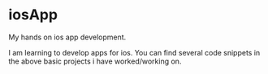 # iosApp
My hands on ios app development.

I am learning to develop apps for ios. 
You can find several code snippets in the above basic projects i have worked/working on.
